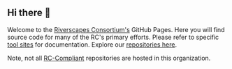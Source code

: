 ## Hi there 👋

Welcome to the [Riverscapes Consortium's](https://riverscapes.net) GitHub Pages. Here you will find source code for many of the RC's primary efforts. Please refer to specific [tool sites](https://tools.riverscapes.net) for documentation.  Explore our [repositories here](https://github.com/orgs/Riverscapes/repositories).

Note, not all [RC-Compliant](https://riverscapes.net/Tools/#riverscapes-compliant-tools) repositories are hosted in this organization.   

<!---
### Here are some ideas to get you started:**

🙋‍♀️ A short introduction - what is your organization all about?
🌈 Contribution guidelines - how can the community get involved? 
👩‍💻 Useful resources - where can the community find your docs? Is there anything else the community should know?
🍿 Fun facts - what does your team eat for breakfast?

--->
